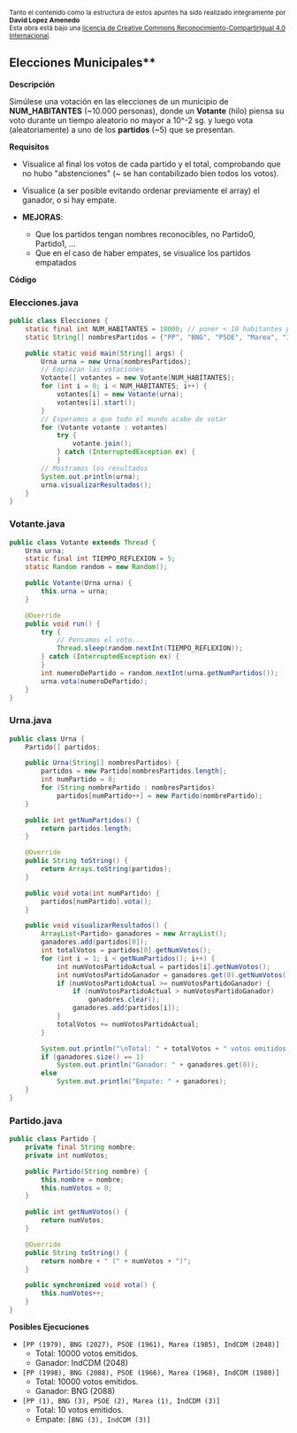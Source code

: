 <br>
<small>Tanto el contenido como la estructura de estos apuntes ha sido realizado integramente por <b>David Lopez Amenedo</b></small><br>
<small>Esta obra está bajo una <a href="https://creativecommons.org/licenses/by-sa/4.0/">licencia de Creative Commons Reconocimiento-CompartirIgual 4.0 Internacional</a>.</small>

## Elecciones Municipales**

**Descripción**


Simúlese una votación en las elecciones de un municipio de **NUM_HABITANTES** (~10.000 personas), donde un **Votante** (hilo) piensa su voto durante un tiempo aleatorio no mayor a 10^-2 sg. y luego vota (aleatoriamente) a uno de los **partidos** (~5) que se presentan.

**Requisitos**

* Visualice al final los votos de cada partido y el total, comprobando que no hubo "abstenciones" (~ se han contabilizado bien todos los votos).
* Visualice (a ser posible evitando ordenar previamente el array) el ganador, o si hay empate.

* **MEJORAS**:
	+ Que los partidos tengan nombres reconocibles, no Partido0, Partido1, …
	+ Que en el caso de haber empates, se visualice los partidos empatados

**Código**

### Elecciones.java
```java
public class Elecciones {
    static final int NUM_HABITANTES = 10000; // poner < 10 habitantes para simular empates
    static String[] nombresPartidos = {"PP", "BNG", "PSOE", "Marea", "IndCDM"};

    public static void main(String[] args) {
        Urna urna = new Urna(nombresPartidos);
        // Empiezan las votaciones
        Votante[] votantes = new Votante[NUM_HABITANTES];
        for (int i = 0; i < NUM_HABITANTES; i++) {
            votantes[i] = new Votante(urna);
            votantes[i].start();
        }
        // Esperamos a que todo el mundo acabe de votar
        for (Votante votante : votantes)
            try {
                votante.join();
            } catch (InterruptedException ex) {
            }
        // Mostramos los resultados
        System.out.println(urna);
        urna.visualizarResultados();
    }
}
```

### Votante.java
```java
public class Votante extends Thread {
    Urna urna;
    static final int TIEMPO_REFLEXION = 5;
    static Random random = new Random();

    public Votante(Urna urna) {
        this.urna = urna;
    }

    @Override
    public void run() {
        try {
            // Pensamos el voto...
            Thread.sleep(random.nextInt(TIEMPO_REFLEXION));
        } catch (InterruptedException ex) {
        }
        int numeroDePartido = random.nextInt(urna.getNumPartidos());
        urna.vota(numeroDePartido);
    }
}
```

### Urna.java
```java
public class Urna {
    Partido[] partidos;

    public Urna(String[] nombresPartidos) {
        partidos = new Partido[nombresPartidos.length];
        int numPartido = 0;
        for (String nombrePartido : nombresPartidos)
            partidos[numPartido++] = new Partido(nombrePartido);
    }

    public int getNumPartidos() {
        return partidos.length;
    }

    @Override
    public String toString() {
        return Arrays.toString(partidos);
    }

    public void vota(int numPartido) {
        partidos[numPartido].vota();
    }

    public void visualizarResultados() {
        ArrayList<Partido> ganadores = new ArrayList();
        ganadores.add(partidos[0]);
        int totalVotos = partidos[0].getNumVotos();
        for (int i = 1; i < getNumPartidos(); i++) {
            int numVotosPartidoActual = partidos[i].getNumVotos();
            int numVotosPartidoGanador = ganadores.get(0).getNumVotos();
            if (numVotosPartidoActual >= numVotosPartidoGanador) {
                if (numVotosPartidoActual > numVotosPartidoGanador)
                    ganadores.clear();
                ganadores.add(partidos[i]);
            }
            totalVotos += numVotosPartidoActual;
        }

        System.out.println("\nTotal: " + totalVotos + " votos emitidos.");
        if (ganadores.size() == 1)
            System.out.println("Ganador: " + ganadores.get(0));
        else
            System.out.println("Empate: " + ganadores);
    }
}
```

### Partido.java
```java
public class Partido {
    private final String nombre;
    private int numVotos;

    public Partido(String nombre) {
        this.nombre = nombre;
        this.numVotos = 0;
    }

    public int getNumVotos() {
        return numVotos;
    }

    @Override
    public String toString() {
        return nombre + " (" + numVotos + ")";
    }

    public synchronized void vota() {
        this.numVotos++;
    }
}
```

**Posibles Ejecuciones**


* `[PP (1979), BNG (2027), PSOE (1961), Marea (1985), IndCDM (2048)]`
	+ Total: 10000 votos emitidos.
	+ Ganador: IndCDM (2048)
* `[PP (1998), BNG (2088), PSOE (1966), Marea (1968), IndCDM (1980)]`
	+ Total: 10000 votos emitidos.
	+ Ganador: BNG (2088)
* `[PP (1), BNG (3), PSOE (2), Marea (1), IndCDM (3)]`
	+ Total: 10 votos emitidos.
	+ Empate: `[BNG (3), IndCDM (3)]`
